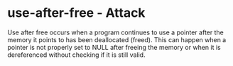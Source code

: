 # use-after-free - Attack

Use after free occurs when a program continues to use a pointer after the memory it points to has been deallocated (freed). This can happen when a pointer is not properly set to NULL after freeing the memory or when it is dereferenced without checking if it is still valid.
